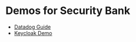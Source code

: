 # Demos for Security Bank

* [Datadog Guide](./datadog_guide/README.md)
* [Keycloak Demo](./keycloak_demo/README.md)